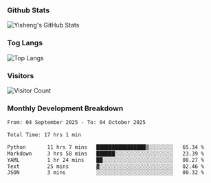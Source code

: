 ### Github Stats
![Yisheng's GitHub Stats](https://github-readme-stats-9qabuvhk1-gongyisheng.vercel.app/api?username=gongyisheng&count_private=true&show_icons=true)
### Tog Langs
![Top Langs](https://github-readme-stats-9qabuvhk1-gongyisheng.vercel.app/api/top-langs/?username=gongyisheng&layout=compact)
### Visitors
![Visitor Count](https://profile-counter.glitch.me/gongyisheng/count.svg)
### Monthly Development Breakdown
<!--START_SECTION:waka-->

```txt
From: 04 September 2025 - To: 04 October 2025

Total Time: 17 hrs 1 min

Python       11 hrs 7 mins   ████████████████▒░░░░░░░░   65.34 %
Markdown     3 hrs 58 mins   ██████░░░░░░░░░░░░░░░░░░░   23.39 %
YAML         1 hr 24 mins    ██░░░░░░░░░░░░░░░░░░░░░░░   08.27 %
Text         25 mins         ▓░░░░░░░░░░░░░░░░░░░░░░░░   02.46 %
JSON         3 mins          ░░░░░░░░░░░░░░░░░░░░░░░░░   00.32 %
```

<!--END_SECTION:waka-->
